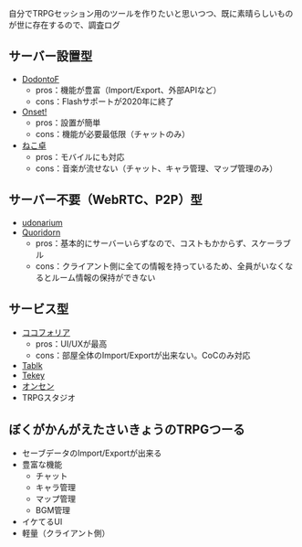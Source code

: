 自分でTRPGセッション用のツールを作りたいと思いつつ、既に素晴らしいものが世に存在するので、調査ログ

## サーバー設置型
* [DodontoF](https://github.com/torgtaitai/DodontoF)
  * pros：機能が豊富（Import/Export、外部APIなど）
  * cons：Flashサポートが2020年に終了
* [Onset!](https://github.com/kiridaruma/Onset)
  * pros：設置が簡単
  * cons：機能が必要最低限（チャットのみ）
* [ねこ卓](https://github.com/ukatama/nekotaku)
  * pros：モバイルにも対応
  * cons：音楽が流せない（チャット、キャラ管理、マップ管理のみ）

## サーバー不要（WebRTC、P2P）型
* [udonarium](https://github.com/TK11235/udonarium)
* [Quoridorn](https://github.com/HillTopTRPG/quoridorn)
  * pros：基本的にサーバーいらずなので、コストもかからず、スケーラブル
  * cons：クライアント側に全ての情報を持っているため、全員がいなくなるとルーム情報の保持ができない

## サービス型
* [ココフォリア](https://rc.folia.me/home/)
  * pros：UI/UXが最高
  * cons：部屋全体のImport/Exportが出来ない。CoCのみ対応
* [Tablk](https://tablk.herokuapp.com/)
* [Tekey](https://tekey.jp/)
* [オンセン](https://trpgsession.click/)
* TRPGスタジオ

## ぼくがかんがえたさいきょうのTRPGつーる
* セーブデータのImport/Exportが出来る
* 豊富な機能
  * チャット
  * キャラ管理
  * マップ管理
  * BGM管理
* イケてるUI
* 軽量（クライアント側）
